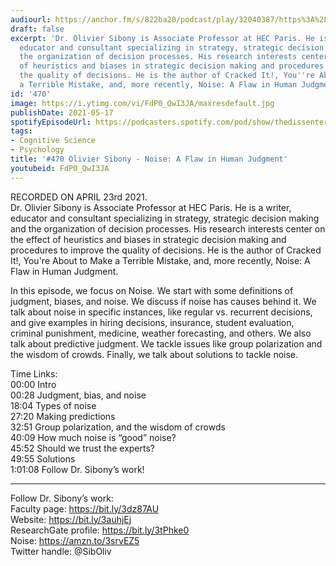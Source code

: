 ```yaml
---
audiourl: https://anchor.fm/s/822ba20/podcast/play/32040387/https%3A%2F%2Fd3ctxlq1ktw2nl.cloudfront.net%2Fstaging%2F2021-3-23%2Fadc36c44-d447-0b01-bc73-b4fa49a39a35.m4a
draft: false
excerpt: 'Dr. Olivier Sibony is Associate Professor at HEC Paris. He is a writer,
  educator and consultant specializing in strategy, strategic decision making and
  the organization of decision processes. His research interests center on the effect
  of heuristics and biases in strategic decision making and procedures to improve
  the quality of decisions. He is the author of Cracked It!, You''re About to Make
  a Terrible Mistake, and, more recently, Noise: A Flaw in Human Judgment.'
id: '470'
image: https://i.ytimg.com/vi/FdP0_QwI3JA/maxresdefault.jpg
publishDate: 2021-05-17
spotifyEpisodeUrl: https://podcasters.spotify.com/pod/show/thedissenter/episodes/470-Olivier-Sibony---Noise-A-Flaw-in-Human-Judgment-evga03
tags:
- Cognitive Science
- Psychology
title: '#470 Olivier Sibony - Noise: A Flaw in Human Judgment'
youtubeid: FdP0_QwI3JA
---
```

<div class="timelinks">

RECORDED ON APRIL 23rd 2021.  
Dr. Olivier Sibony is Associate Professor at HEC Paris. He is a writer, educator and consultant specializing in strategy, strategic decision making and the organization of decision processes. His research interests center on the effect of heuristics and biases in strategic decision making and procedures to improve the quality of decisions. He is the author of Cracked It!, You're About to Make a Terrible Mistake, and, more recently, Noise: A Flaw in Human Judgment.

In this episode, we focus on Noise. We start with some definitions of judgment, biases, and noise. We discuss if noise has causes behind it. We talk about noise in specific instances, like regular vs. recurrent decisions, and give examples in hiring decisions, insurance, student evaluation, criminal punishment, medicine, weather forecasting, and others. We also talk about predictive judgment. We tackle issues like group polarization and the wisdom of crowds. Finally, we talk about solutions to tackle noise.

Time Links:  
<time>00:00</time> Intro  
<time>00:28</time> Judgment, bias, and noise  
<time>18:04</time> Types of noise  
<time>27:20</time> Making predictions  
<time>32:51</time> Group polarization, and the wisdom of crowds  
<time>40:09</time> How much noise is “good” noise?  
<time>45:52</time> Should we trust the experts?  
<time>49:55</time> Solutions  
<time>1:01:08</time> Follow Dr. Sibony’s work!

---

Follow Dr. Sibony’s work:  
Faculty page: https://bit.ly/3dz87AU  
Website: https://bit.ly/3auhjEj  
ResearchGate profile: https://bit.ly/3tPhke0  
Noise: https://amzn.to/3srvEZ5  
Twitter handle: @SibOliv
</div>

